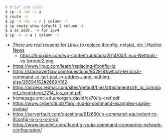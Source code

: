```bash
# brief and color
$ ip -4 -br -c a
$ route -n
$ ip -4 -br -c r | column -t
$ ip route show default | column -t
$ a as addr, -4 for ipv4
$ ip -4 -o a | column -t
```

- [There are real reasons for Linux to replace ifconfig, netstat, etc | Hacker News](https://news.ycombinator.com/item?id=17151046)
  - https://linoxide.com/wp-content/uploads/2014/05/Linux-Nettools-vs-Iproute2.png
- https://www.linux.com/learn/replacing-ifconfig-ip
- https://stackoverflow.com/questions/8529181/which-terminal-command-to-get-just-ip-address-and-nothing-else/26694162#26694162
- https://access.redhat.com/sites/default/files/attachments/rh_ip_command_cheatsheet_1214_jcs_print.pdf
- homepage.smc.edu/morgan_david/cs70/ip-cref.pdf
- https://www.cyberciti.biz/faq/linux-ip-command-examples-usage-syntax/
- https://serverfault.com/questions/912650/ip-command-equivalent-to-ifconfig-lo-x-x-x-x-up
- https://www.tecmint.com/ifconfig-vs-ip-command-comparing-network-configuration/
